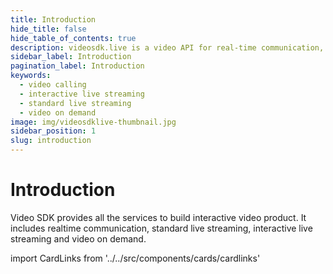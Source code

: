 ```yaml
---
title: Introduction
hide_title: false
hide_table_of_contents: true
description: videosdk.live is a video API for real-time communication, live streaming and video-on-demand services. We provide SDK support in all the platforms.
sidebar_label: Introduction
pagination_label: Introduction
keywords:
  - video calling
  - interactive live streaming
  - standard live streaming
  - video on demand
image: img/videosdklive-thumbnail.jpg
sidebar_position: 1
slug: introduction
---
```


# Introduction

Video SDK provides all the services to build interactive video product. It includes realtime communication, standard live streaming, interactive live streaming and video on demand.

import CardLinks from '../../src/components/cards/cardlinks'

<div class="container">
  <div class="row ">
      <div class="col col--6">
      <CardLinks title="Prebuilt" text=" Embed video meetings into an application  in few minutes." links = {[{linkName:"Guide",link: "/docs/guide/prebuilt-video-calling/getting-started"},{linkName:"Tutorial",link: "/docs/tutorials/realtime-communication/prebuilt-sdk/quickstart-prebuilt-js"},{linkName:"Code sample",link: "/docs/resources/overview#1-rtc-prebuilt-sdk-code-samples"}]} />
    </div>
    <div class="col col--6">
      <CardLinks title="Video & Audio Calling" text="Low latency video,audio and data communication." 
      links = {[{linkName:"Guide",link: "/docs/guide/audio-and-video-calling/getting-started"},{linkName:"API reference",link: "/docs/realtime-communication/intro"},{linkName:"Tutorial",link: "/docs/tutorials/realtime-communication/js-sdk/quickstart-js"},{linkName:"Code sample",link: "/docs/resources/overview#2-rtc-raw-sdk-code-samples"}]}
      />
    </div>
  </div>
  <div class="row ">
    <div class="col col--6">
      <CardLinks title="Standard Live Streaming" text="Standard RTMP Live Streaming with encoding and playback."   links = {[{linkName:"Guide",link: "/docs/guide/standard-live-streaming/getting-started"},{linkName:"API reference",link: "/docs/live-streaming/intro"},{linkName:"Tutorial",link: "/docs/tutorials/live-streaming/api/quickstart-rest-api"},{linkName:"Code sample",link: "/docs/resources/overview#3-live-stream-code-samples"}]} />
    </div>
    <div class="col col--6">
      <CardLinks title="Video On Demand" text="Low latency video,audio and data communication" 
       links = {[{linkName:"Guide",link: "/docs/guide/video-on-demand/getting-started"},{linkName:"API reference",link: "/video-on-demand/intro"},{linkName:"Tutorial",link: "/docs/tutorials/video-on-demand/api/quickstart-rest-api"},{linkName:"Code sample",link: "/docs/resources/overview#4-video-on-demand-code-samples"}]}
      />
    </div>
  </div>
</div>

<!-- ## How to use documentation.

This documentation is divided into 5 section.

import Card from '@theme/Card';

<div class="container">
  <div class="row ">
    <div class="col col--6">
      <Card heading="Guide" link ="/docs/guide/dashboard/getting-started"description="In depth guide of each product and SDK." />
    </div>
    <div class="col col--6">
      <Card heading="API Reference" link="/docs/realtime-communication/intro"  description="Technical reference of our API and SDK in detail." />
    </div>
  </div>
  <div class="row ">
    <div class="col col--6">
      <Card heading="Tutorials" link="/docs/tutorials/introduction" description="Tailormade tutorials to develpe custom apps using the SDK." />
    </div>
    <div class="col col--6">
      <Card heading="Code Samples" description="List of official code samples" />
    </div>
  </div>
</div> -->

